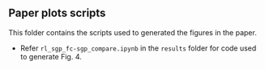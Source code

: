 ## Paper plots scripts

This folder contains the scripts used to generated the figures in the paper.

- Refer `rl_sgp_fc-sgp_compare.ipynb` in the `results` folder for code used to generate Fig. 4.
